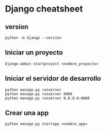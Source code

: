 # Django cheatsheet

## version
```shell
python -m django --version
```

## Iniciar un proyecto
```shell
django-admin startproject <nombre_proyecto>
```

## Iniciar el servidor de desarrollo
```shell
python manage.py runserver
python manage.py runserver 8080
python manage.py runserver 0.0.0.0:8080
```

## Crear una app
```shell
python manage.py startapp <nombre_app>
```
